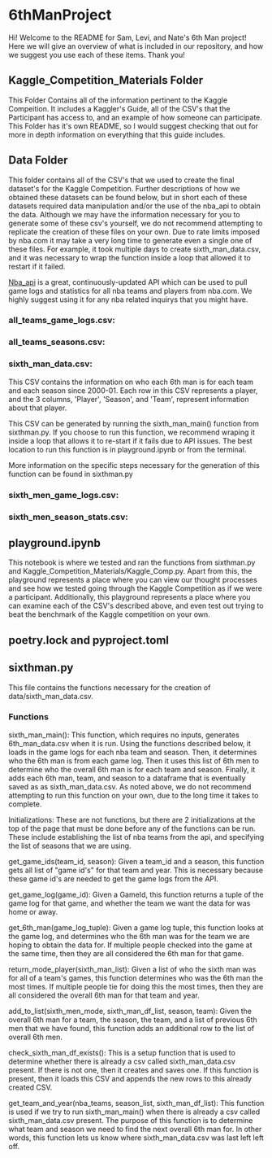 # 6thManProject
Hi! Welcome to the README for Sam, Levi, and Nate's 6th Man project! Here we will give an overview of what is included in our repository, and how we suggest you use each of these items. Thank you!

## Kaggle_Competition_Materials Folder
This Folder Contains all of the information pertinent to the Kaggle Compeition. It includes a Kaggler's Guide, all of the CSV's that the Participant has access to, and an example of how someone can participate. This Folder has it's own README, so I would suggest checking that out for more in depth information on everything that this guide includes. 

## Data Folder
This folder contains all of the CSV's that we used to create the final dataset's for the Kaggle Competition. Further descriptions of how we obtained these datasets can be found below, but in short each of these datasets required data manipulation and/or the use of the nba_api to obtain the data. Although we may have the information necessary for you to generate some of these csv's yourself, we do not recommend attempting to replicate the creation of these files on your own. Due to rate limits imposed by nba.com it may take a very long time to generate even a single one of these files. For example, it took multiple days to create sixth_man_data.csv, and it was necessary to wrap the function inside a loop that allowed it to restart if it failed. 

[Nba_api](https://github.com/swar/nba_api) is a great, continuously-updated API which can be used to pull game logs and statistics for all nba teams and players from nba.com. We highly suggest using it for any nba related inquirys that you might have. 

### all_teams_game_logs.csv:

### all_teams_seasons.csv:

### sixth_man_data.csv: 
This CSV contains the information on who each 6th man is for each team and each season since 2000-01. Each row in this CSV represents a player, and the 3 columns, 'Player', 'Season', and 'Team', represent information about that player. 

This CSV can be generated by running the sixth_man_main() function from sixthman.py. If you choose to run this function, we recommend wraping it inside a loop that allows it to re-start if it fails due to API issues. The best location to run this function is in playground.ipynb or from the terminal. 

More information on the specific steps necessary for the generation of this function can be found in sixthman.py
 

### sixth_men_game_logs.csv:

### sixth_men_season_stats.csv:

## playground.ipynb
This notebook is where we tested and ran the functions from sixthman.py and Kaggle_Competition_Materials/Kaggle_Comp.py. Apart from this, the playground represents a place where you can view our thought processes and see how we tested going through the Kaggle Competition as if we were a participant.  Additionally, this playground represents a place where you can examine each of the CSV's described above, and even test out trying to beat the benchmark of the Kaggle competition on your own. 

## poetry.lock and pyproject.toml

## sixthman.py
This file contains the functions necessary for the creation of data/sixth_man_data.csv.

### Functions
sixth_man_main(): This function, which requires no inputs, generates 6th_man_data.csv when it is run. Using the functions described below, it loads in the game logs for each nba team and season. Then, it determines who the 6th man is from each game log. Then it uses this list of 6th men to determine who the overall 6th man is for each team and season. Finally, it adds each 6th man, team, and season to a dataframe that is eventually saved as as sixth_man_data.csv. As noted above, we do not recommend attempting to run this function on your own, due to the long time it takes to complete. 

Initializations: These are not functions, but there are 2 initializations at the top of the page that must be done before any of the functions can be run. These include establishing the list of nba teams from the api, and specifying the list of seasons that we are using. 

get_game_ids(team_id, season): Given a team_id and a season, this function gets all list of "game id's" for that team and year. This is necessary because these game id's are needed to get the game logs from the API.

get_game_log(game_id): Given a GameId, this function returns a tuple of the game log for that game, and whether the team we want the data for was home or away.

get_6th_man(game_log_tuple): Given a game log tuple, this function looks at the game log, and determines who the 6th man was for the team we are hoping to obtain the data for. If multiple people checked into the game at the same time, then they are all considered the 6th man for that game. 

return_mode_player(sixth_man_list): Given a list of who the sixth man was for all of a team's games, this function determines who was the 6th man the most times. If multiple people tie for doing this the most times, then they are all considered the overall 6th man for that team and year.

add_to_list(sixth_men_mode, sixth_man_df_list, season, team): Given the overall 6th man for a team, the season, the team, and a list of previous 6th men that we have found, this function adds an additional row to the list of overall 6th men. 

check_sixth_man_df_exists(): This is a setup function that is used to determine whether there is already a csv called sixth_man_data.csv present. If there is not one, then it creates and saves one. If this function is present, then it loads this CSV and appends the new rows to this already created CSV. 

get_team_and_year(nba_teams, season_list, sixth_man_df_list): This function is used if we try to run sixth_man_main() when there is already a csv called sixth_man_data.csv present. The purpose of this function is to determine what team and season we need to find the next overall 6th man for. In other words, this function lets us know where sixth_man_data.csv was last left left off. 

